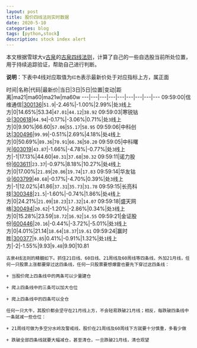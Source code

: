 ```yaml
---
layout: post
title: 股价四线法则实时数据
date: 2020-5-10
categories: blog
tags: [python,stock]
description: stock index alert
---
```



本文根据雪球大v[古泉](https://xueqiu.com/u/7148646888)的[古泉四线法则](https://xueqiu.com/7148646888/130498192)，计算了自己的一些自选股当前所处位置，用于持续追踪验证，帮助自己进行判断。

**说明**：下表中4线对应取值为`红色`表示最新价处于对应指标上方，属正面

时间|名称|代码|最新价|当日|3日|5日|位置|变动|距离|ma21|ma60|ma21w|ma60w
---|---|---|---|---|---|---|---|---
09:59:00|信维通信|[300136](https://xueqiu.com/S/SZ300136)|`51.9`|-2.46%|-1.00%|2.99%|处`3`线上方|0|14.65%|53.34|`47.01`|`44.12`|`38.92`
09:59:03|寒锐钴业|[300618](https://xueqiu.com/S/SZ300618)|`64.94`|-0.17%|-3.06%|0.71%|处`3`线上方|0|9.90%|66.60|`57.06`|`55.17`|`58.95`
09:59:06|中科创达|[300496](https://xueqiu.com/S/SZ300496)|`99.99`|-0.51%|2.69%|4.18%|处`4`线上方|0|50.69%|`89.36`|`70.91`|`66.36`|`50.20`
09:59:05|中科曙光|[603019](https://xueqiu.com/S/SH603019)|`43.87`|-1.66%|-4.78%|-0.77%|处`3`线上方|-1|17.13%|44.60|`40.31`|`37.68`|`30.32`
09:59:11|诺力股份|[603611](https://xueqiu.com/S/SH603611)|`23.37`|-0.97%|8.18%|10.27%|处`4`线上方|0|17.00%|`21.89`|`20.86`|`19.74`|`17.83`
09:59:14|华友钴业|[603799](https://xueqiu.com/S/SH603799)|`40.68`|-0.17%|-4.70%|0.39%|处`3`线上方|-1|12.02%|41.86|`37.31`|`35.73`|`31.78`
09:59:15|长亮科技|[300348](https://xueqiu.com/S/SZ300348)|`21.5`|-1.60%|-0.74%|1.86%|处`4`线上方|0|24.21%|`21.09`|`18.23`|`17.32`|`14.07`
09:59:18|盛天网络|[300494](https://xueqiu.com/S/SZ300494)|`20.62`|-1.20%|-2.86%|0.34%|处`3`线上方|0|15.28%|23.59|`18.72`|`16.92`|`14.55`
09:59:21|金证股份|[600446](https://xueqiu.com/S/SH600446)|`20.16`|-0.44%|-3.72%|-5.01%|处`3`线上方|0|4.01%|21.14|`18.64`|`18.37`|`19.61`
09:59:24|赢时胜|[300377](https://xueqiu.com/S/SZ300377)|`9.85`|0.41%|-0.91%|1.32%|处`1`线上方|-2|-1.55%|9.93|`9.48`|9.90|10.81

```
古泉4线法则的精髓如下。抓住21日线、60日线、21周线及60周线等四条线，外加21月线，任何一只股票上涨都要穿过这四条线，任何一只股票要想爆雷也要先下穿过这四条线：

+ 当股价爬上四条线中的两条可以少量建仓

+ 爬上四条线中的三条可以加大仓位

+ 爬上四条线中的四条可以全仓

任何一只大牛，其股价都会坚守在21月线上方，不会轻易跌破21月线；相反，每跌破四条线中一条就减一些仓位：

+ 21周线可做为多空分水岭及警戒线，股价在21周线及60周线下方就要十分慎重，多看少做

+ 跌破全部四条线就要大幅减仓，甚至清仓，一旦跌破21月线，清仓观望
```